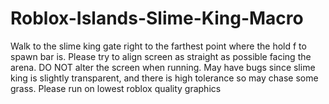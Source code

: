 # Roblox-Islands-Slime-King-Macro
Walk to the slime king gate right to the farthest point where the hold f to spawn bar is. Please try to align screen as straight as possible facing the arena. DO NOT alter the screen when running. May have bugs since slime king is slightly transparent, and there is high tolerance so may chase some grass. Please run on lowest roblox quality graphics
